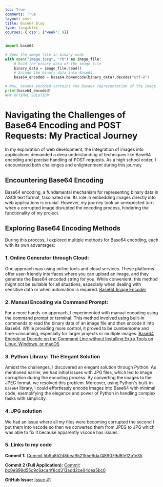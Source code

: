 ```yaml
---
toc: True
comments: True
layout: post
title: Base64 blog
type: tangibles
courses: {'csp': {'week': 9}}
---
```


```python
import base64

# Open the image file in binary mode
with open("image.jpeg", "rb") as image_file:
    # Read the binary data of the image file
    binary_data = image_file.read()
    # Encode the binary data into Base64
    base64_encoded = base64.b64encode(binary_data).decode("utf-8")

# Now, base64_encoded contains the Base64 representation of the image
print(base64_encoded)
#MY OPTIMAL SOLUTION
```

# **Navigating the Challenges of Base64 Encoding and POST Requests: My Practical Journey**

In my exploration of web development, the integration of images into applications demanded a deep understanding of techniques like Base64 encoding and precise handling of POST requests. As a high school coder, I encountered both challenges and enlightenment during this journey.

## **Encountering Base64 Encoding**

Base64 encoding, a fundamental mechanism for representing binary data in ASCII text format, fascinated me. Its role in embedding images directly into web applications is crucial. However, my journey took an unexpected turn when a corrupted image disrupted the encoding process, hindering the functionality of my project.

## **Exploring Base64 Encoding Methods**

During this process, I explored multiple methods for Base64 encoding, each with its own advantages:

### **1. Online Generator through Cloud:**

One approach was using online tools and cloud services. These platforms offer user-friendly interfaces where you can upload an image, and they generate the Base64 encoded string for you. While convenient, this method might not be suitable for all situations, especially when dealing with sensitive data or when automation is required.
[Base64 Image Encoder](https://base64.guru/converter/encode/image)

### **2. Manual Encoding via Command Prompt:**

For a more hands-on approach, I experimented with manual encoding using the command prompt or terminal. This method involved using built-in commands to read the binary data of an image file and then encode it into Base64. While providing more control, it proved to be cumbersome and time-consuming, especially for larger projects or multiple images.
[Base64 Encode or Decode on the Command Line without Installing Extra Tools on Linux, Windows, or macOS](https://www.igorkromin.net/index.php/2017/04/26/base64-encode-or-decode-on-the-command-line-without-installing-extra-tools-on-linux-windows-or-macos/)

### **3. Python Library: The Elegant Solution**

Amidst the challenges, I discovered an elegant solution through Python. As mentioned earlier, we had initial issues with JPG files, which led to image corruption during the encoding process. By converting the images to the JPEG format, we resolved this problem. Moreover, using Python's built-in `base64` library, I could effortlessly encode images into Base64 with minimal code, exemplifying the elegance and power of Python in handling complex tasks with simplicity.

### **4. JPG solution**

We had an issue where all my files were becoming corrupted the second I put them into vscode so then we converted them from JPEG to JPG which was able to fix it because apparently vscode has issues.

### **5. Links to my code**
**Commit 1:**
[Commit 5b9a852d8bea952155e6da7489079d8fe12b1e35](https://github.com/will-w-cheng/team-influencer-innovator-backend/commit/5b9a852d8bea952155e6da7489079d8fe12b1e35)

**Commit 2 (Full Application):**
[Commit bc8e899d55c9c6aca4f8cd313add2ce64cea5bc0](https://github.com/will-w-cheng/team-influencer-innovator-backend/commit/bc8e899d55c9c6aca4f8cd313add2ce64cea5bc0)

**GitHub Issue:**
[Issue #1](https://github.com/will-w-cheng/team-influencer-innovator-backend/issues/1)



